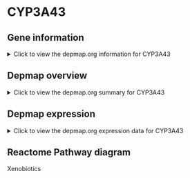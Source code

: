 <h1>CYP3A43</h1>

<h2>Gene information</h2>
<details>
  <summary>Click to view the depmap.org information for CYP3A43</summary>
  <iframe src="https://depmap.org/portal/gene/CYP3A43?tab=about" style="border:none;width:100%;height:800px"></iframe>
</details>

<h2>Depmap overview</h2>
<details>
  <summary>Click to view the depmap.org summary for CYP3A43</summary>
  <iframe src="https://depmap.org/portal/gene/CYP3A43?tab=overview" style="border:none;width:100%;height:800px"></iframe>
</details>

<h2>Depmap expression</h2>
<details>
  <summary>Click to view the depmap.org expression data for CYP3A43</summary>
  <iframe src="https://depmap.org/portal/gene/CYP3A43?tab=characterization" style="border:none;width:100%;height:800px"></iframe>
</details>



<h2>Reactome Pathway diagram</h2>
Xenobiotics
<div id="diagramHolder"></div>

<script>
    //Creating the Reactome Diagram widget
    //Take into account a proxy needs to be set up in your server side pointing to www.reactome.org
    function onReactomeDiagramReady(){  //This function is automatically called when the widget code is ready to be used
        var diagram = Reactome.Diagram.create({
            "placeHolder" : "diagramHolder",
            "width" : 900,
            "height" : 500
        });

        //Initialising it to the "Hemostasis" pathway
        diagram.loadDiagram("R-HSA-211981");

        //Adding different listeners

        diagram.onDiagramLoaded(function (loaded) {
            console.info("Loaded ", loaded);
            diagram.flagItems("BAD");
	    diagram.flagItems("Q92934");
            if (loaded == "R-HSA-211981") diagram.selectItem("R-HSA-211981");
        });

     }
</script>



